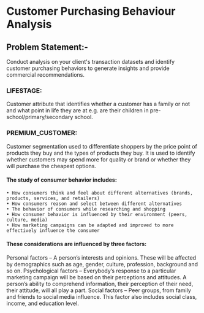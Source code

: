 # Customer Purchasing Behaviour Analysis
## Problem Statement:-
Conduct analysis on your client's transaction datasets and identify customer purchasing behaviors to generate insights and provide commercial recommendations.

### LIFESTAGE: 
Customer attribute that identifies whether a customer has a family or not and what point in life they are at e.g. are their children in pre-school/primary/secondary school.

### PREMIUM_CUSTOMER: 
Customer segmentation used to differentiate shoppers by the price point of products they buy and the types of products they buy. It is used to identify whether customers may spend more for quality or brand or whether they will purchase the cheapest options.

#### The study of consumer behavior includes:
    • How consumers think and feel about different alternatives (brands, products, services, and retailers)
    • How consumers reason and select between different alternatives
    • The behavior of consumers while researching and shopping
    • How consumer behavior is influenced by their environment (peers, culture, media)
    • How marketing campaigns can be adapted and improved to more effectively influence the consumer
#### These considerations are influenced by three factors:
Personal factors – A person’s interests and opinions. These will be affected by demographics such as age, gender, culture, profession, background and so on.
Psychological factors – Everybody’s response to a particular marketing campaign will be based on their perceptions and attitudes. A person’s ability to comprehend information, their perception of their need, their attitude, will all play a part.
Social factors – Peer groups, from family and friends to social media influence. This factor also includes social class, income, and education level.
